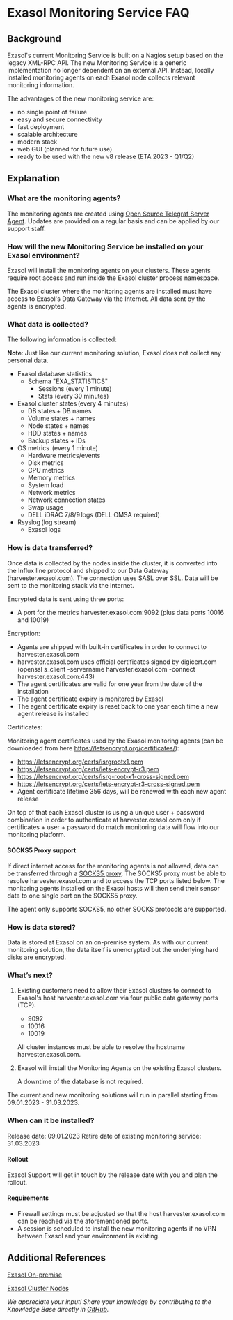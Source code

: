 # Exasol Monitoring Service FAQ

## Background

Exasol's current Monitoring Service is built on a Nagios setup based on the legacy XML-RPC API. The new Monitoring Service is a generic implementation no longer dependent on an external API. Instead, locally installed monitoring agents on each Exasol node collects relevant monitoring information.

The advantages of the new monitoring service are:

- no single point of failure
- easy and secure connectivity
- fast deployment
- scalable architecture
- modern stack
- web GUI (planned for future use)
- ready to be used with the new v8 release (ETA 2023 - Q1/Q2)

## Explanation

### What are the monitoring agents?

The monitoring agents are created using [Open Source Telegraf Server Agent](https://github.com/influxdata/telegraf). Updates are provided on a regular basis and can be applied by our support staff.

### How will the new Monitoring Service be installed on your Exasol environment?

Exasol will install the monitoring agents on your clusters. These agents require root access and run inside the Exasol cluster process namespace.

The Exasol cluster where the monitoring agents are installed must have access to Exasol's Data Gateway via the Internet. All data sent by the agents is encrypted.

### What data is collected?

The following information is collected:

**Note**: Just like our current monitoring solution, Exasol does not collect any personal data.

- Exasol database statistics  
  - Schema "EXA_STATISTICS"
    - Sessions (every 1 minute)
    - Stats (every 30 minutes)
- Exasol cluster states (every 4 minutes)
  - DB states + DB names
  - Volume states + names  
  - Node states + names
  - HDD states + names
  - Backup states + IDs
- OS metrics  (every 1 minute)
  - Hardware metrics/events  
  - Disk metrics  
  - CPU metrics  
  - Memory metrics  
  - System load  
  - Network metrics  
  - Network connection states  
  - Swap usage  
  - DELL iDRAC 7/8/9 logs (DELL OMSA required)
- Rsyslog (log stream)
  - Exasol logs  

### How is data transferred?

Once data is collected by the nodes inside the cluster, it is converted into the Influx line protocol and shipped to our Data Gateway (harvester.exasol.com). The connection uses SASL over SSL. Data will be sent to the monitoring stack via the Internet.

Encrypted data is sent using three ports:

- A port for the metrics harvester.exasol.com:9092 (plus data ports 10016 and 10019)

Encryption:

- Agents are shipped with built-in certificates in order to connect to harvester.exasol.com
- harvester.exasol.com uses official certificates signed by digicert.com (openssl s_client -servername harvester.exasol.com -connect harvester.exasol.com:443)
- The agent certificates are valid for one year from the date of the installation
- The agent certificate expiry is monitored by Exasol
- The agent certificate expiry is reset back to one year each time a new agent release is installed

Certificates:

Monitoring agent certificates used by the Exasol monitoring agents (can be downloaded from here https://letsencrypt.org/certificates/):

* https://letsencrypt.org/certs/isrgrootx1.pem
* https://letsencrypt.org/certs/lets-encrypt-r3.pem
* https://letsencrypt.org/certs/isrg-root-x1-cross-signed.pem
* https://letsencrypt.org/certs/lets-encrypt-r3-cross-signed.pem
* Agent certificate lifetime 356 days, will be renewed with each new agent release

On top of that each Exasol cluster is using a unique user + password combination in order to authenticate at harvester.exasol.com only if certificates + user + password do match monitoring data will flow into our monitoring platform.

#### SOCKS5 Proxy support

If direct internet access for the monitoring agents is not allowed, data can be transferred through a [SOCKS5 proxy](https://en.wikipedia.org/wiki/SOCKS#SOCKS5). The SOCKS5 proxy must be able to resolve harvester.exasol.com and to access the TCP ports listed below. The monitoring agents installed on the Exasol hosts will then send their sensor data to one single port on the SOCKS5 proxy.

The agent only supports SOCKS5, no other SOCKS protocols are supported.

### How is data stored?

Data is stored at Exasol on an on-premise system. As with our current monitoring solution, the data itself is unencrypted but the underlying hard disks are encrypted.

### What’s next?

1. Existing customers need to allow their Exasol clusters to connect to Exasol's host harvester.exasol.com via four public data gateway ports (TCP):
   - 9092
   - 10016
   - 10019
   
   All cluster instances must be able to resolve the hostname harvester.exasol.com.
2. Exasol will install the Monitoring Agents on the existing Exasol clusters.

    A downtime of the database is not required.

The current and new monitoring solutions will run in parallel starting from 09.01.2023 - 31.03.2023.

### When can it be installed?

Release date: 09.01.2023
Retire date of existing monitoring service: 31.03.2023

#### Rollout

Exasol Support will get in touch by the release date with you and plan the rollout.

#### Requirements

- Firewall settings must be adjusted so that the host harvester.exasol.com can be reached via the aforementioned ports.
- A session is scheduled to install the new monitoring agents if no VPN between Exasol and your environment is existing.

## Additional References

[Exasol On-premise](https://docs.exasol.com/db/latest/get_started/on-premise/exasol_on-premises.htm)

[Exasol Cluster Nodes](https://docs.exasol.com/db/latest/administration/on-premise/architecture/cluster_nodes.htm)

*We appreciate your input! Share your knowledge by contributing to the Knowledge Base directly in [GitHub](https://github.com/exasol/public-knowledgebase).* 
